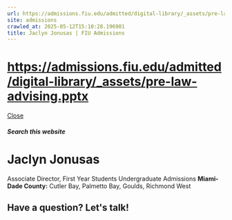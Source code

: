 ```yaml
---
url: https://admissions.fiu.edu/admitted/digital-library/_assets/pre-law-advising.pptx
site: admissions
crawled_at: 2025-05-12T15:10:28.196901
title: Jaclyn Jonusas | FIU Admissions
---
```


# https://admissions.fiu.edu/admitted/digital-library/_assets/pre-law-advising.pptx

[ Close ](https://admissions.fiu.edu/contact/find-your-counselor/counselors/jaclyn-jonusas.html)
##### Search this website
# Jaclyn Jonusas
Associate Director, First Year Students
Undergraduate Admissions
**Miami-Dade County:** Cutler Bay, Palmetto Bay, Goulds, Richmond West
## Have a question? Let's talk!

